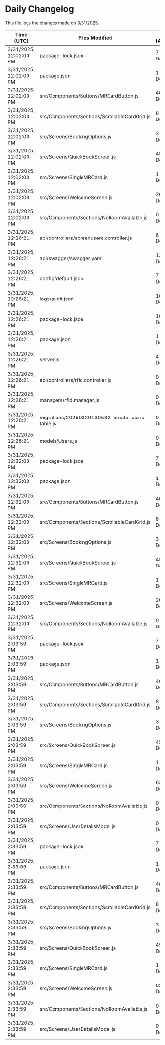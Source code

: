 # Daily Changelog

This file logs the changes made on 3/31/2025.

| Time (UTC)             | Files Modified                    | Changes (Addition/Deletion) |
|------------------------|-----------------------------------|-----------------------------|
| 3/31/2025, 12:02:00 PM | package-lock.json | 7 Additions & 0 Deletions |
| 3/31/2025, 12:02:00 PM | package.json | 1 Additions & 0 Deletions |
| 3/31/2025, 12:02:00 PM | src/Components/Buttons/MRCardButton.js | 40 Additions & 6 Deletions |
| 3/31/2025, 12:02:00 PM | src/Components/Sections/ScrollableCardGrid.js | 8 Additions & 3 Deletions |
| 3/31/2025, 12:02:00 PM | src/Screens/BookingOptions.js | 3 Additions & 0 Deletions |
| 3/31/2025, 12:02:00 PM | src/Screens/QuickBookScreen.js | 45 Additions & 27 Deletions |
| 3/31/2025, 12:02:00 PM | src/Screens/SingleMRCard.js | 1 Additions & 1 Deletions |
| 3/31/2025, 12:02:00 PM | src/Screens/WelcomeScreen.js | 26 Additions & 1 Deletions |
| 3/31/2025, 12:02:00 PM | src/Components/Sections/NoRoomAvailable.js | 0 Additions & 0 Deletions |
| 3/31/2025, 12:26:21 PM | api/controllers/screenusers.controller.js | 6 Additions & 6 Deletions|
| 3/31/2025, 12:26:21 PM | api/swagger/swagger.yaml | 134 Additions & 9 Deletions|
| 3/31/2025, 12:26:21 PM | config/default.json | 7 Additions & 4 Deletions|
| 3/31/2025, 12:26:21 PM | logs/audit.json | 10 Additions & 10 Deletions|
| 3/31/2025, 12:26:21 PM | package-lock.json | 107 Additions & 3 Deletions|
| 3/31/2025, 12:26:21 PM | package.json | 1 Additions & 0 Deletions|
| 3/31/2025, 12:26:21 PM | server.js | 4 Additions & 4 Deletions|
| 3/31/2025, 12:26:21 PM | api/controllers/rfid.controller.js | 0 Additions & 0 Deletions|
| 3/31/2025, 12:26:21 PM | managers/rfid.manager.js | 0 Additions & 0 Deletions|
| 3/31/2025, 12:26:21 PM | migrations/20250329130532-create-users-table.js | 0 Additions & 0 Deletions|
| 3/31/2025, 12:26:21 PM | models/Users.js | 0 Additions & 0 Deletions|
| 3/31/2025, 12:32:00 PM | package-lock.json | 7 Additions & 0 Deletions|
| 3/31/2025, 12:32:00 PM | package.json | 1 Additions & 0 Deletions|
| 3/31/2025, 12:32:00 PM | src/Components/Buttons/MRCardButton.js | 40 Additions & 6 Deletions|
| 3/31/2025, 12:32:00 PM | src/Components/Sections/ScrollableCardGrid.js | 8 Additions & 3 Deletions|
| 3/31/2025, 12:32:00 PM | src/Screens/BookingOptions.js | 3 Additions & 0 Deletions|
| 3/31/2025, 12:32:00 PM | src/Screens/QuickBookScreen.js | 45 Additions & 27 Deletions|
| 3/31/2025, 12:32:00 PM | src/Screens/SingleMRCard.js | 1 Additions & 1 Deletions|
| 3/31/2025, 12:32:00 PM | src/Screens/WelcomeScreen.js | 26 Additions & 1 Deletions|
| 3/31/2025, 12:32:00 PM | src/Components/Sections/NoRoomAvailable.js | 0 Additions & 0 Deletions|
| 3/31/2025, 2:03:59 PM | package-lock.json | 7 Additions & 0 Deletions|
| 3/31/2025, 2:03:59 PM | package.json | 1 Additions & 0 Deletions|
| 3/31/2025, 2:03:59 PM | src/Components/Buttons/MRCardButton.js | 40 Additions & 6 Deletions|
| 3/31/2025, 2:03:59 PM | src/Components/Sections/ScrollableCardGrid.js | 8 Additions & 3 Deletions|
| 3/31/2025, 2:03:59 PM | src/Screens/BookingOptions.js | 3 Additions & 0 Deletions|
| 3/31/2025, 2:03:59 PM | src/Screens/QuickBookScreen.js | 45 Additions & 27 Deletions|
| 3/31/2025, 2:03:59 PM | src/Screens/SingleMRCard.js | 1 Additions & 1 Deletions|
| 3/31/2025, 2:03:59 PM | src/Screens/WelcomeScreen.js | 63 Additions & 16 Deletions|
| 3/31/2025, 2:03:59 PM | src/Components/Sections/NoRoomAvailable.js | 0 Additions & 0 Deletions|
| 3/31/2025, 2:03:59 PM | src/Screens/UserDetailsModel.js | 0 Additions & 0 Deletions|
| 3/31/2025, 2:33:59 PM | package-lock.json | 7 Additions & 0 Deletions|
| 3/31/2025, 2:33:59 PM | package.json | 1 Additions & 0 Deletions|
| 3/31/2025, 2:33:59 PM | src/Components/Buttons/MRCardButton.js | 40 Additions & 6 Deletions|
| 3/31/2025, 2:33:59 PM | src/Components/Sections/ScrollableCardGrid.js | 8 Additions & 3 Deletions|
| 3/31/2025, 2:33:59 PM | src/Screens/BookingOptions.js | 3 Additions & 0 Deletions|
| 3/31/2025, 2:33:59 PM | src/Screens/QuickBookScreen.js | 45 Additions & 27 Deletions|
| 3/31/2025, 2:33:59 PM | src/Screens/SingleMRCard.js | 1 Additions & 1 Deletions|
| 3/31/2025, 2:33:59 PM | src/Screens/WelcomeScreen.js | 63 Additions & 16 Deletions|
| 3/31/2025, 2:33:59 PM | src/Components/Sections/NoRoomAvailable.js | 0 Additions & 0 Deletions|
| 3/31/2025, 2:33:59 PM | src/Screens/UserDetailsModel.js | 0 Additions & 0 Deletions|
